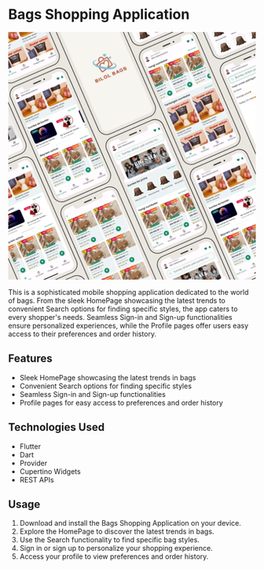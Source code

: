 # Bags Shopping Application

![Bags](https://github.com/bilol-tech/bags_project/blob/main/assets/images/home_page/Online-Bags.png)

This is a sophisticated mobile shopping application dedicated to the world of bags. From the sleek HomePage showcasing the latest trends to convenient Search options for finding specific styles, the app caters to every shopper's needs. Seamless Sign-in and Sign-up functionalities ensure personalized experiences, while the Profile pages offer users easy access to their preferences and order history.

## Features

- Sleek HomePage showcasing the latest trends in bags
- Convenient Search options for finding specific styles
- Seamless Sign-in and Sign-up functionalities
- Profile pages for easy access to preferences and order history

## Technologies Used

- Flutter
- Dart
- Provider
- Cupertino Widgets
- REST APIs

## Usage

1. Download and install the Bags Shopping Application on your device.
2. Explore the HomePage to discover the latest trends in bags.
3. Use the Search functionality to find specific bag styles.
4. Sign in or sign up to personalize your shopping experience.
5. Access your profile to view preferences and order history.
